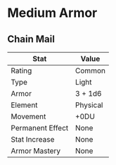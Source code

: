 # Medium Armor

## Chain Mail

| Stat             | Value    |
| ---------------- | -------- |
| Rating           | Common   |
| Type             | Light    |
| Armor            | 3 + 1d6  |
| Element          | Physical |
| Movement         | +0DU     |
| Permanent Effect | None     |
| Stat Increase    | None     |
| Armor Mastery    | None     |
